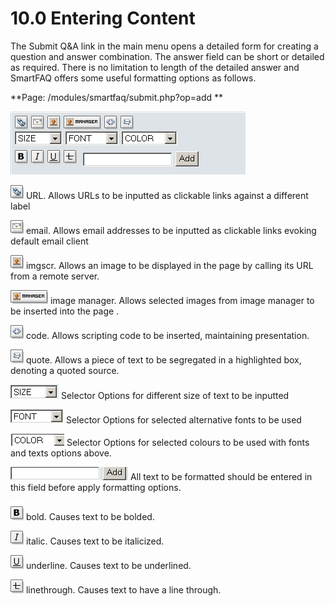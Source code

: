 # 10.0 Entering Content


The Submit Q&A link in the main menu opens a detailed form for creating a question and answer combination. The answer field can be short or detailed as required. There is no limitation to length of the detailed answer and SmartFAQ offers some useful formatting options as follows.


**Page: /modules/smartfaq/submit.php?op=add **

![image001.png](../../assets/user-format.png)

 ![image001.png](../../assets/url.gif) URL. Allows URLs to be inputted as clickable links against a different label

 ![image001.png](../../assets/email.gif) email. Allows email addresses to be inputted as clickable links evoking default email client

 ![image001.png](../../assets/imgsrc.gif) imgscr. Allows an image to be displayed in the page by calling its URL from a remote server.

 ![image001.png](../../assets/image.gif) image manager. Allows selected images from image manager to be inserted into the page .

 ![image001.png](../../assets/code.gif) code. Allows scripting code to be inserted, maintaining presentation.

 ![image001.png](../../assets/quote.gif) quote. Allows a piece of text to be segregated in a highlighted box, denoting a quoted source.

 ![image001.png](../../assets/size.png) Selector Options for different size of text to be inputted

 ![image001.png](../../assets/font.png) Selector Options for selected alternative fonts to be used

 ![image001.png](../../assets/colour.png) Selector Options for selected colours to be used with fonts and texts options above.

 ![image001.png](../../assets/add.png) All text to be formatted should be entered in this field before apply formatting options.

 ![image001.png](../../assets/bold.gif) bold. Causes text to be bolded.

 ![image001.png](../../assets/italic.gif) italic. Causes text to be italicized.

 ![image001.png](../../assets/underline.gif) underline. Causes text to be underlined.
 
![image001.png](../../assets/linethrough.gif) linethrough.  Causes text to have a line through. 



